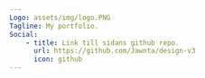```yaml
---
Logo: assets/img/logo.PNG
Tagline: My portfolio.
Social:
    - title: Link till sidans github repo.
      url: https://github.com/Jawnta/design-v3
      icon: github
---
```

